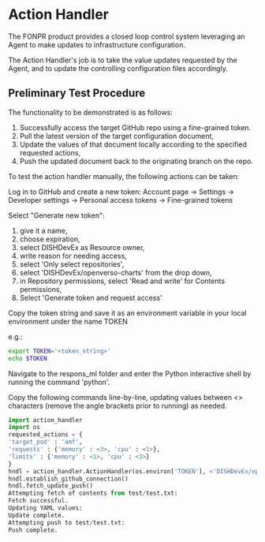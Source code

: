 # Action Handler
The FONPR product provides a closed loop control system leveraging an Agent to make updates to infrastructure configuration.

The Action Handler's job is to take the value updates requested by the Agent, and to update the controlling configuration files accordingly.


## Preliminary Test Procedure
The functionality to be demonstrated is as follows:
1. Successfully access the target GitHub repo using a fine-grained token.
2. Pull the latest version of the target configuration document,
3. Update the values of that document locally according to the specified requested actions,
4. Push the updated document back to the originating branch on the repo.

To test the action handler manually, the following actions can be taken:

Log in to GitHub and create a new token:
Account page → Settings → Developer settings → Personal access tokens → Fine-grained tokens

Select "Generate new token": 
1. give it a name, 
2. choose expiration, 
3. select DISHDevEx as Resource owner, 
4. write reason for needing access,
5. select 'Only select repositories',
6. select 'DISHDevEx/openverso-charts' from the drop down,
7. in Repository permissions, select 'Read and write' for Contents permissions,
8. Select 'Generate token and request access'

Copy the token string and save it as an environment variable in your local environment under the name TOKEN

e.g.:
```bash
export TOKEN='<token_string>'
echo $TOKEN
```
Navigate to the respons_ml folder and enter the Python interactive shell by running the command 'python'.

Copy the following commands line-by-line, updating values between <> characters (remove the angle brackets prior to running) as needed.


```Python
import action_handler
import os
requested_actions = {
'target_pod' : 'amf',
'requests' : {'memory' : <3>, 'cpu' : <1>},
'limits' : {'memory' : <1>, 'cpu' : <3>}
}
hndl = action_handler.ActionHandler(os.environ['TOKEN'], <'DISHDevEx/openverso-charts/charts/respons/test.txt'>, <'matt/gh_api_test'>, requested_actions)
hndl.establish_github_connection()
hndl.fetch_update_push()
Attempting fetch of contents from test/test.txt:
Fetch successful.
Updating YAML values:
Update complete.
Attempting push to test/test.txt:
Push complete.
```